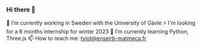 ### Hi there 👋
🔭 I’m currently working in Sweden with the University of Gävle
⚡ I'm looking for a 6 months internship for winter 2023
🌱 I’m currently learning Python, Three.js
📫 How to reach me: tviot@enseirb-matmeca.fr

<!--
**thomasViot/thomasViot** is a ✨ _special_ ✨ repository because its `README.md` (this file) appears on your GitHub profile.

Here are some ideas to get you started:

- 🔭 I’m currently working on ...
- 🌱 I’m currently learning ...
- 👯 I’m looking to collaborate on ...
- 🤔 I’m looking for help with ...
- 💬 Ask me about ...
- 📫 How to reach me: ...
- 😄 Pronouns: ...
- ⚡ Fun fact: ...
-->
